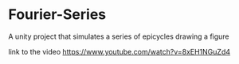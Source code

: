 # Fourier-Series
A unity project that simulates a series of epicycles drawing a figure

link to the video
https://www.youtube.com/watch?v=8xEH1NGuZd4
